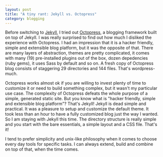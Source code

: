 ```yaml
---
layout: post
title: "A tiny rant: Jekyll vs. Octopress"
category: blogging
---
```


Before switching to [Jekyll](http://jekyllrb.com/), I tried out [Octopress](http://octopress.org/), a blogging framework built on top of Jekyll. I was really surprised to find out how much I disliked the experience with Octopress. I had an impression that it is a hacker friendly, simple and extensible blog platform, but it was the opposite of that. There are many layers of abstraction, themes are pretty complicated, it comes with many (19) pre-installed plugins out of the box, dozen depedencies (ruby gems), it uses Sass by default and so on. A fresh copy of Octopress blog consists of staggering 29 directories and 144 files. That's wordpress-much. 

Octopress works almost ok if you are willing to invest plenty of time to customize it or need to build something complex, but it wasn't my particular use case. The complexity of Octopress defeats the whole purpose of a simple, generated static site. But you know what is "hacker friendly, simple and extensible blog platform"? That's Jekyll! Jekyll is dead simple and practical. It was a pleasure to setup and customize the default theme. It took less than an hour to have a fully customized blog just the way I wanted. So I am staying with Jekyll this time. The directory structure is really simple and you start with the bare essentials, a simple layout and a CSS file. That's it! 

I tend to prefer simplicity and unix-like philosophy when it comes to choose every day tools for specific tasks. I can always extend, build and combine on top of that, when the time comes. 